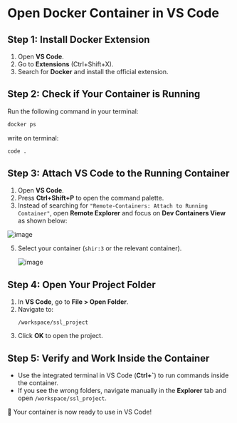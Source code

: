 # Open Docker Container in VS Code

## Step 1: Install Docker Extension
1. Open **VS Code**.
2. Go to **Extensions** (Ctrl+Shift+X).
3. Search for **Docker** and install the official extension.

## Step 2: Check if Your Container is Running
Run the following command in your terminal:
```bash
docker ps
```
write on terminal:
```bash
code .
```

## Step 3: Attach VS Code to the Running Container
1. Open **VS Code**.
2. Press **Ctrl+Shift+P** to open the command palette.
3. Instead of searching for `"Remote-Containers: Attach to Running Container"`, open **Remote Explorer** and focus on **Dev Containers View** as shown below:
   
![image](https://github.com/user-attachments/assets/4965783b-9129-49d6-8620-105223f82303)

5. Select your container (`shir:3` or the relevant container).

   ![image](https://github.com/user-attachments/assets/9c8fbf6b-f3ff-4605-b880-a3786b195b7f)

## Step 4: Open Your Project Folder
1. In **VS Code**, go to **File > Open Folder**.
2. Navigate to:
   ```
   /workspace/ssl_project
   ```
3. Click **OK** to open the project.

## Step 5: Verify and Work Inside the Container
- Use the integrated terminal in VS Code (**Ctrl+`**) to run commands inside the container.
- If you see the wrong folders, navigate manually in the **Explorer** tab and open `/workspace/ssl_project`.

🚀 Your container is now ready to use in VS Code!

